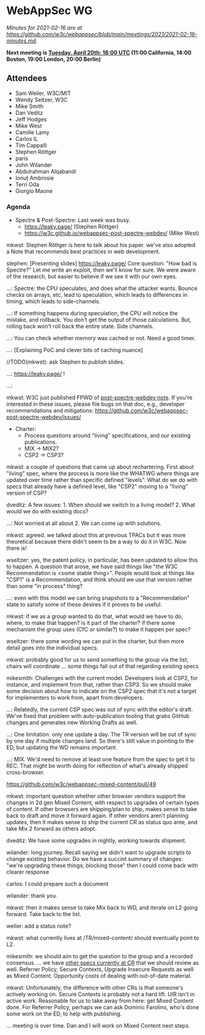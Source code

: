 # WebAppSec WG

_Minutes for 2021-02-16 are at <https://github.com/w3c/webappsec/blob/main/meetings/2021/2021-02-16-minutes.md>._

**Next meeting is [Tuesday, April 20th: 18:00 UTC](https://www.timeanddate.com/worldclock/fixedtime.html?iso=20210420T1800) (11:00 California, 14:00 Boston, 19:00 London, 20:00 Berlin)**


## Attendees

* Sam Weiler, W3C/MIT
* Wendy Seltzer, W3C
* Mike Smith
* Dan Veditz
* Jeff Hodges
* Mike West
* Camille Lamy
* Carlos IL
* Tim Cappalli
* Stephen Röttger
* paris
* John Wilander
* Abdulrahman Alqabandi
* Ionuț Ambrosie
* Terri Oda
* Giorgio Maone


### Agenda

*   Spectre & Post-Spectre: Last week was busy.
    *   <https://leaky.page/> (Stephen Röttger)
    *   <https://w3c.github.io/webappsec-post-spectre-webdev/> (Mike West)

mkwst: Stephen Röttger is here to talk about his paper. we've also adopted a Note that recommends best practices in web development.

stephen: [Presenting slides] https://leaky.page/ Core question: "How bad is Spectre?" Let me write an exploit, then we'll know for sure. We were aware of the research, but easier to believe if we see it with our own eyes.

...: Spectre: the CPU speculates, and does what the attacker wants. Bounce checks on arrays, etc, lead to speculation, which leads to differences in timing, which leads to side-channels.

...: If something happens during speculation, the CPU will notice the mistake, and rollback. You don't get the output of those calculations. But, rolling back won't roll back the entire state. Side channels.

...: You can check whether memory was cached or not. Need a good timer.

...: [Explaining PoC and clever bits of caching nuance]

//TODO(mkwst): ask Stephen to publish slides.

...: https://leaky.page/ !

...: 

mkwst: W3C just published FPWD of [post-spectre-webdev note](https://www.w3.org/TR/post-spectre-webdev/). If you're interested in these issues, please file bugs on that doc, e.g., developer recommendations and mitigations: https://github.com/w3c/webappsec-post-spectre-webdev/issues/ 


*   Charter:
    *   Process questions around "living" specifications, and our existing publications.
    *   MIX -> MIX2?
    *   CSP2 -> CSP3?

mkwst: a couple of questions that came up about rechartering. First about "living" spec, where the process is more like the WHATWG where things are updated over time rather than specific defined "levels". What do we do with specs that already have a defined level, like "CSP2" moving to a "living" version of CSP?

dveditz: A few issues: 1. When should we switch to a living model? 2. What would we do with existing docs?

...: Not worried at all about 2. We can come up with solutions.

mkwst: agreed. we talked about this at previous TPACs but it was more theoretical because there didn't seem to be a way to do it in W3C. Now there is!

wseltzer: yes, the patent policy, in particular, has been updated to allow this to happen. A question that arose, we have said things like "the W3C Recommendation is \<some stable thing\>". People would look at things like "CSP1" is a Recommendation, and think should we use that version rather than some "in process" thing? 
  
...: even with this model we can bring snapshots to a "Recommendation" state to satisfy some of these desires if it proves to be useful.
  
mkwst: if we as a group wanted to do that, what would we have to do, where, to make that happen? is it part of the charter? if there some mechanism the group uses (CfC or similar?) to make it happen per spec?

wseltzer: there some wording we can put in the charter, but then more detail goes into the individual specs.

mkwst: probably good for us to send something to the group via the list; chairs will coordinate
... some things fall out of that regarding existing specs
  

mikesmith: Challenges with the current model. Developers look at CSP2, for instance, and implement from that, rather than CSP3. So we should make some decision about how to indicate on the CSP2 spec that it's not a target for implementers to work from, apart from developers.
  
...: Relatedly, the current CSP spec was out of sync with the editor's draft. We've fixed that problem with auto-publication tooling that grabs GitHub changes and generates new Working Drafts as well.
  
...: One limitation: only one update a day. The TR version will be out of sync by one day if multiple changes land. So there's still value in pointing to the ED, but updating the WD remains important.
  
...: MIX. We'd need to remove at least one feature from the spec to get it to REC. That might be worth doing for reflection of what's already shipped cross-browser.
  
https://github.com/w3c/webappsec-mixed-content/pull/49

mkwst: important question whether other browser vendors support the changes in 2d gen Mixed Content, with respect to upgrades of certain types of content. If other browsers are shipping/plan to ship, makes sense to take back to draft and move it forward again. If other vendors aren't planning updates, then it makes sense to ship the current CR as status quo ante, and take Mix 2 forward as others adopt.

dveditz: We have some upgrades in nightly, working towards shipment. 

wilander: long journey. Recall saying we didn't want to upgrade scripts to change existing behavior. Do we have a succint summary of changes: "we're upgrading these things; blocking those" then I could come back with clearer response

carlos: I could prepare such a document

wilander: thank you. 

mkwst: then it makes sense to take Mix back to WD, and iterate on L2 going forward. Take back to the list. 

weiler: add a status note?

mkwst: what currently lives at /TR/mixed-content/ should eventually point to L2. 

mikesmith: we should aim to get the question to the group and a recorded consensus.
... we have [other specs currently at CR](https://www.w3.org/TR/?tag=security&status=cr) that we should review as well. Referrer Policy, Secure Contexts, Upgrade Insecure Requests as well as Mixed Content.  Opportunity costs of dealing with out-of-date material. 

mkwst: Unfortunately, the difference with other CRs is that someone's actively working on. Secure Contexts is probably not a hard lift. UIR isn't in active work. Reasonable for us to take away from here: get Mixed Content done. For Referrer Policy, perhaps we can ask Dominic Farolino, who's done some work on the ED, to help with publishing.

... meeting is over time. Dan and I will work on Mixed Content next steps. 
